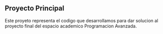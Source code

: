 ## Proyecto Principal

Este proyeto representa el codigo que desarrollamos para dar solucion al
proyecto final del espacio academico Programacion Avanzada.